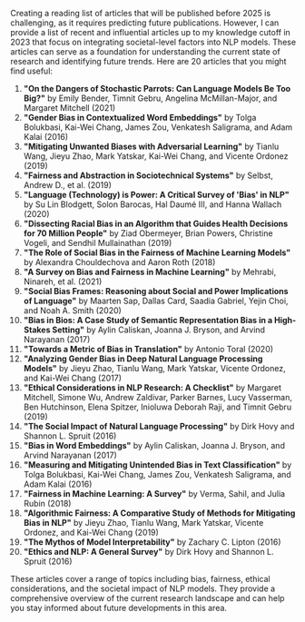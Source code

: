 Creating a reading list of articles that will be published before 2025 is challenging, as it requires predicting future publications. However, I can provide a list of recent and influential articles up to my knowledge cutoff in 2023 that focus on integrating societal-level factors into NLP models. These articles can serve as a foundation for understanding the current state of research and identifying future trends. Here are 20 articles that you might find useful:

1. **"On the Dangers of Stochastic Parrots: Can Language Models Be Too Big?"** by Emily Bender, Timnit Gebru, Angelina McMillan-Major, and Margaret Mitchell (2021)
2. **"Gender Bias in Contextualized Word Embeddings"** by Tolga Bolukbasi, Kai-Wei Chang, James Zou, Venkatesh Saligrama, and Adam Kalai (2016)
3. **"Mitigating Unwanted Biases with Adversarial Learning"** by Tianlu Wang, Jieyu Zhao, Mark Yatskar, Kai-Wei Chang, and Vicente Ordonez (2019)
4. **"Fairness and Abstraction in Sociotechnical Systems"** by Selbst, Andrew D., et al. (2019)
5. **"Language (Technology) is Power: A Critical Survey of 'Bias' in NLP"** by Su Lin Blodgett, Solon Barocas, Hal Daumé III, and Hanna Wallach (2020)
6. **"Dissecting Racial Bias in an Algorithm that Guides Health Decisions for 70 Million People"** by Ziad Obermeyer, Brian Powers, Christine Vogeli, and Sendhil Mullainathan (2019)
7. **"The Role of Social Bias in the Fairness of Machine Learning Models"** by Alexandra Chouldechova and Aaron Roth (2018)
8. **"A Survey on Bias and Fairness in Machine Learning"** by Mehrabi, Ninareh, et al. (2021)
9. **"Social Bias Frames: Reasoning about Social and Power Implications of Language"** by Maarten Sap, Dallas Card, Saadia Gabriel, Yejin Choi, and Noah A. Smith (2020)
10. **"Bias in Bios: A Case Study of Semantic Representation Bias in a High-Stakes Setting"** by Aylin Caliskan, Joanna J. Bryson, and Arvind Narayanan (2017)
11. **"Towards a Metric of Bias in Translation"** by Antonio Toral (2020)
12. **"Analyzing Gender Bias in Deep Natural Language Processing Models"** by Jieyu Zhao, Tianlu Wang, Mark Yatskar, Vicente Ordonez, and Kai-Wei Chang (2017)
13. **"Ethical Considerations in NLP Research: A Checklist"** by Margaret Mitchell, Simone Wu, Andrew Zaldivar, Parker Barnes, Lucy Vasserman, Ben Hutchinson, Elena Spitzer, Inioluwa Deborah Raji, and Timnit Gebru (2019)
14. **"The Social Impact of Natural Language Processing"** by Dirk Hovy and Shannon L. Spruit (2016)
15. **"Bias in Word Embeddings"** by Aylin Caliskan, Joanna J. Bryson, and Arvind Narayanan (2017)
16. **"Measuring and Mitigating Unintended Bias in Text Classification"** by Tolga Bolukbasi, Kai-Wei Chang, James Zou, Venkatesh Saligrama, and Adam Kalai (2016)
17. **"Fairness in Machine Learning: A Survey"** by Verma, Sahil, and Julia Rubin (2018)
18. **"Algorithmic Fairness: A Comparative Study of Methods for Mitigating Bias in NLP"** by Jieyu Zhao, Tianlu Wang, Mark Yatskar, Vicente Ordonez, and Kai-Wei Chang (2019)
19. **"The Mythos of Model Interpretability"** by Zachary C. Lipton (2016)
20. **"Ethics and NLP: A General Survey"** by Dirk Hovy and Shannon L. Spruit (2016)

These articles cover a range of topics including bias, fairness, ethical considerations, and the societal impact of NLP models. They provide a comprehensive overview of the current research landscape and can help you stay informed about future developments in this area.